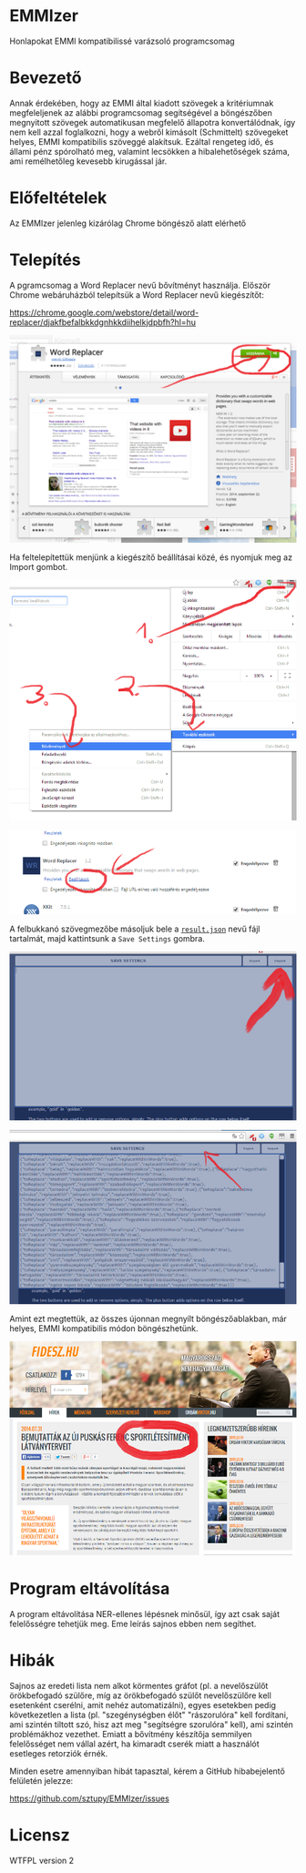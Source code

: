 EMMIzer
=======

Honlapokat EMMI kompatibilissé varázsoló programcsomag

Bevezető
========

Annak érdekében, hogy az EMMI által kiadott szövegek a kritériumnak megfeleljenek az alábbi
programcsomag segítségével a böngészőben megnyitott szövegek automatikusan megfelelő állapotra
konvertálódnak, így nem kell azzal foglalkozni, hogy a webről kimásolt (Schmittelt) szövegeket
helyes, EMMI kompatibilis szöveggé alakítsuk. Ezáltal rengeteg idő, és állami pénz spórolható meg,
valamint lecsökken a hibalehetőségek száma, ami remélhetőleg kevesebb kirugással jár.

Előfeltételek
=============

Az EMMIzer jelenleg kizárólag Chrome böngésző alatt elérhető

Telepítés
=========

A pgramcsomag a Word Replacer nevű bővítményt használja. Először Chrome webáruházból telepítsük
a Word Replacer nevű kiegészítőt:

https://chrome.google.com/webstore/detail/word-replacer/djakfbefalbkkdgnhkkdiihelkjdpbfh?hl=hu

![install extension](https://raw.githubusercontent.com/sztupy/EMMIzer/master/install/Step_install_extension.png)

Ha feltelepítettük menjünk a kiegészítő beállításai közé, és nyomjuk meg az Import gombot.

![setup extension](https://raw.githubusercontent.com/sztupy/EMMIzer/master/install/Step_setup_extension.png)

![extension settings](https://raw.githubusercontent.com/sztupy/EMMIzer/master/install/Step_extension_settings.png)

A felbukkanó szövegmezőbe másoljuk bele a [`result.json`](https://raw.githubusercontent.com/sztupy/EMMIzer/master/result.json)
nevű fájl tartalmát, majd kattintsunk a `Save Settings` gombra.

![import](https://raw.githubusercontent.com/sztupy/EMMIzer/master/install/Step_Import.png)

![after import](https://raw.githubusercontent.com/sztupy/EMMIzer/master/install/Step_after_import.png)

Amint ezt megtettük, az összes újonnan megnyílt böngészőablakban, már helyes, EMMI kompatibilis módon böngészhetünk.

![example](https://raw.githubusercontent.com/sztupy/EMMIzer/master/install/Example.png)

Program eltávolítása
====================

A program eltávolítása NER-ellenes lépésnek minősül, így azt csak saját felelősségre tehetjük meg. Eme
leírás sajnos ebben nem segíthet.

Hibák
=====

Sajnos az eredeti lista nem alkot körmentes gráfot (pl. a nevelőszülőt örökbefogadó szülőre,
míg az örökbefogadó szülőt nevelőszülőre kell esetenként cserélni, amit nehéz automatizálni),
egyes esetekben pedig következetlen a lista (pl. "szegénységben élőt" "rászorulóra" kell fordítani,
ami szintén tiltott szó, hisz azt meg "segítségre szorulóra" kell), ami szintén problémákhoz
vezethet. Emiatt a bővítmény készítőja semmilyen felelősséget nem vállal azért, ha kimaradt cserék
miatt a használót esetleges retorziók érnék.

Minden esetre amennyiban hibát tapasztal, kérem a GitHub hibabejelentő felületén jelezze:

https://github.com/sztupy/EMMIzer/issues

Licensz
=======

WTFPL version 2

